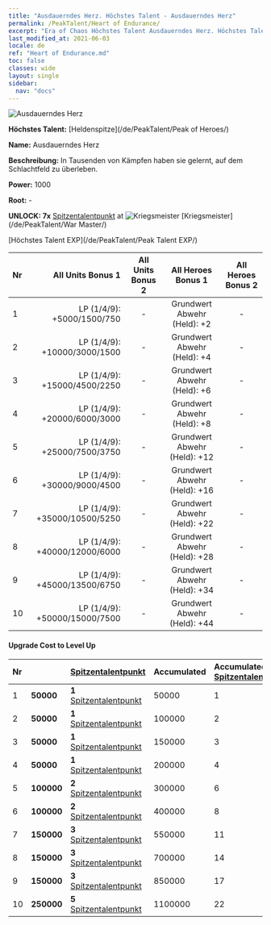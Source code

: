 ```yaml
---
title: "Ausdauerndes Herz. Höchstes Talent - Ausdauerndes Herz"
permalink: /PeakTalent/Heart of Endurance/
excerpt: "Era of Chaos Höchstes Talent Ausdauerndes Herz. Höchstes Talent Ausdauerndes Herz. Ausdauerndes Herz"
last_modified_at: 2021-06-03
locale: de
ref: "Heart of Endurance.md"
toc: false
classes: wide
layout: single
sidebar:
  nav: "docs"
---
```


  ![Ausdauerndes Herz](/images/pt/talent_1002.png)

  **Höchstes Talent:** [Heldenspitze](/de/PeakTalent/Peak of Heroes/)

  **Name:** Ausdauerndes Herz

  **Beschreibung:** In Tausenden von Kämpfen haben sie gelernt, auf dem Schlachtfeld zu überleben.

  **Power:** 1000

  **Root:** -

  **UNLOCK: 7x** [Spitzentalentpunkt](/ItemsDE/con_934/) at ![Kriegsmeister](/images/pt/talent_1001.png) [Kriegsmeister](/de/PeakTalent/War Master/)

  [Höchstes Talent EXP](/de/PeakTalent/Peak Talent EXP/)

  | Nr | All Units Bonus 1 | All Units Bonus 2 | All Heroes Bonus 1 | All Heroes Bonus 2 |
  |:---|--------------:|:-------------:|:-------------:|:-------------:|
  | 1 | LP (1/4/9): +5000/1500/750 | - | Grundwert Abwehr (Held): +2 | - |
  | 2 | LP (1/4/9): +10000/3000/1500 | - | Grundwert Abwehr (Held): +4 | - |
  | 3 | LP (1/4/9): +15000/4500/2250 | - | Grundwert Abwehr (Held): +6 | - |
  | 4 | LP (1/4/9): +20000/6000/3000 | - | Grundwert Abwehr (Held): +8 | - |
  | 5 | LP (1/4/9): +25000/7500/3750 | - | Grundwert Abwehr (Held): +12 | - |
  | 6 | LP (1/4/9): +30000/9000/4500 | - | Grundwert Abwehr (Held): +16 | - |
  | 7 | LP (1/4/9): +35000/10500/5250 | - | Grundwert Abwehr (Held): +22 | - |
  | 8 | LP (1/4/9): +40000/12000/6000 | - | Grundwert Abwehr (Held): +28 | - |
  | 9 | LP (1/4/9): +45000/13500/6750 | - | Grundwert Abwehr (Held): +34 | - |
  | 10 | LP (1/4/9): +50000/15000/7500 | - | Grundwert Abwehr (Held): +44 | - |


#### Upgrade Cost to Level Up

  | Nr | <i class="fas fa-coins"/> | [Spitzentalentpunkt](/ItemsDE/con_934/) | Accumulated <i class="fas fa-coins"/> | Accumulated [Spitzentalentpunkt](/ItemsDE/con_934/) |
  |:---|:--------------|:-------------|:-------------|:-------------|
  | 1 | **50000** | **1** [Spitzentalentpunkt](/ItemsDE/con_934/) | 50000 | 1 |
  | 2 | **50000** | **1** [Spitzentalentpunkt](/ItemsDE/con_934/) | 100000 | 2 |
  | 3 | **50000** | **1** [Spitzentalentpunkt](/ItemsDE/con_934/) | 150000 | 3 |
  | 4 | **50000** | **1** [Spitzentalentpunkt](/ItemsDE/con_934/) | 200000 | 4 |
  | 5 | **100000** | **2** [Spitzentalentpunkt](/ItemsDE/con_934/) | 300000 | 6 |
  | 6 | **100000** | **2** [Spitzentalentpunkt](/ItemsDE/con_934/) | 400000 | 8 |
  | 7 | **150000** | **3** [Spitzentalentpunkt](/ItemsDE/con_934/) | 550000 | 11 |
  | 8 | **150000** | **3** [Spitzentalentpunkt](/ItemsDE/con_934/) | 700000 | 14 |
  | 9 | **150000** | **3** [Spitzentalentpunkt](/ItemsDE/con_934/) | 850000 | 17 |
  | 10 | **250000** | **5** [Spitzentalentpunkt](/ItemsDE/con_934/) | 1100000 | 22 |
